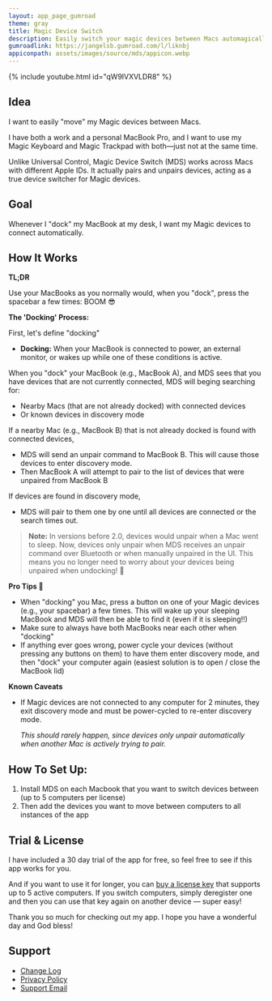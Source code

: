 ```yaml
---
layout: app_page_gumroad
theme: gray
title: Magic Device Switch
description: Easily switch your magic devices between Macs automagically
gumroadlink: https://jangelsb.gumroad.com/l/liknbj
appiconpath: assets/images/source/mds/appicon.webp
---
```


{% include youtube.html id="qW9lVXVLDR8" %}

## Idea

I want to easily "move" my Magic devices between Macs.

I have both a work and a personal MacBook Pro, and I want to use my Magic Keyboard and Magic Trackpad with both—just not at the same time.

Unlike Universal Control, Magic Device Switch (MDS) works across Macs with different Apple IDs. It actually pairs and unpairs devices, acting as a true device switcher for Magic devices.


## Goal

Whenever I "dock" my MacBook at my desk, I want my Magic devices to connect automatically.


## How It Works

**TL;DR**

Use your MacBooks as you normally would, when you "dock", press the spacebar a few times: BOOM 😎


**The 'Docking' Process:**

First, let's define "docking"
- **Docking:** When your MacBook is connected to power, an external monitor, or wakes up while one of these conditions is active.

When you "dock" your MacBook (e.g., MacBook A), and MDS sees that you have devices that are not currently connected, MDS will beging searching for:
   - Nearby Macs (that are not already docked) with connected devices
   - Or known devices in discovery mode

If a nearby Mac (e.g., MacBook B) that is not already docked is found with connected devices,
- MDS will send an unpair command to MacBook B. This will cause those devices to enter discovery mode.
- Then MacBook A will attempt to pair to the list of devices that were unpaired from MacBook B

If devices are found in discovery mode,
- MDS will pair to them one by one until all devices are connected or the search times out.


> **Note:** In versions before 2.0, devices would unpair when a Mac went to sleep. Now, devices only unpair when MDS receives an unpair command over Bluetooth or when manually unpaired in the UI. This means you no longer need to worry about your devices being unpaired when undocking! 🎉



**Pro Tips 💯** 
- When "docking" you Mac, press a button on one of your Magic devices (e.g., your spacebar) a few times. This will wake up your sleeping MacBook and MDS will then be able to find it (even if it is sleeping!!)
- Make sure to always have both MacBooks near each other when "docking"
- If anything ever goes wrong, power cycle your devices (without pressing any buttons on them) to have them enter discovery mode, and then "dock" your computer again (easiest solution is to open / close the MacBook lid)


**Known Caveats**
- If Magic devices are not connected to any computer for 2 minutes, they exit discovery mode and must be power-cycled to re-enter discovery mode.  

  _This should rarely happen, since devices only unpair automatically when another Mac is actively trying to pair._



## How To Set Up:
1. Install MDS on each Macbook that you want to switch devices between (up to 5 computers per license)
2. Then add the devices you want to move between computers to all instances of the app



## Trial & License
I have included a 30 day trial of the app for free, so feel free to see if this app works for you. 

And if you want to use it for longer, you can [buy a license key](https://jangelsb.gumroad.com/l/liknbj) that supports up to 5 active computers. If you switch computers, simply deregister one and then you can use that key again on another device — super easy!

Thank you so much for checking out my app. I hope you have a wonderful day and God bless!

## Support
- [Change Log](https://sparkle.mds.jangelsb.dev/changelog.html)
- [Privacy Policy](https://jangelsb.github.io/mds/privacy)
- <a href="mailto:nextcalc.feedback@gmail@@com?subject=MDS Website"
   onmouseover="this.href=this.href.replace('@@','.')">
   Support Email
</a>